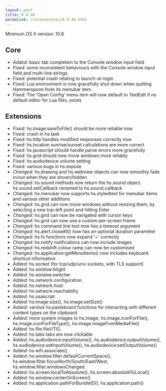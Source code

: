 ```yaml
---
layout: post
title: 0.9.46
permalink: /releasenotes/0.9.46.html
---
```


Minimum OS X version: 10.8

## Core
 * *Added*: basic tab completion to the Console window input field
 * *Fixed*: some inconsistent behaviours with the Console window input field and multi-line strings
 * *Fixed*: potential crash relating to launch-at-login
 * *Fixed*: Lua environment is now gracefully shut down when quitting Hammerspoon from its menubar item
 * *Fixed*: The 'Open Config' menu item will now default to TextEdit if no default editor for Lua files, exists

## Extensions
 * *Fixed*: hs.image:saveToFile() should be more reliable now
 * *Fixed*: crash in hs.task
 * *Fixed*: hs.http handles modified responses correctly now
 * *Fixed*: hs.location sunrise/sunset calculations are more correct
 * *Fixed*: hs.javascript should handle parse errors more gracefully
 * *Fixed*: hs.grid should now move windows more reliably
 * *Fixed*: hs.audiodevice volume setting
 * *Fixed*: various bugs in hs.expose
 * *Changed*: hs.drawing and hs.webview objects can now smoothly fade in/out when they are shown/hidden
 * *Changed*: hs.sound methods now return the hs.sound object. hs.sound.setCallback renamed to hs.sound.callback
 * *Changed*: hs.menubar now supports hs.styledtext for menubar items and various other additions
 * *Changed*: hs.grid can now move windows without resizing them, by selecting a new top-left point and hitting Enter
 * *Changed*: hs.grid can now be navigated with cursor keys
 * *Changed*: hs.grid can now use a custom per-screen frame
 * *Changed*: hs command line tool now has a timeout argument
 * *Changed*: hs.alert.closeAll() now has an optional duration parameter
 * *Changed*: hs.fs functions now expand '~' correctly
 * *Changed*: hs.notify notifications can now include images
 * *Changed*: hs.redshift colour ramp can now be customised
 * *Changed*: hs.application:getMenuItems() now includes keyboard shortcut information
 * *Added*: hs.socket (for tcp/udp/unix sockets, with TLS support)
 * *Added*: hs.window.hilight
 * *Added*: hs.window.switcher
 * *Added*: hs.network.configuration
 * *Added*: hs.network.host
 * *Added*: hs.network.reachability
 * *Added*: hs.osascript
 * *Added*: hs.image:size(), hs.image:setSize()
 * *Added*: various hs.pasteboard functions for interacting with different content types on the clipboard
 * *Added*: more system images to hs.image, hs.image.iconForFile(), hs.image.iconForFileType(), hs.image.imageFromMediaFile()
 * *Added*: hs.file.fileUTI(), 
 * *Added*: hs.tabs tabs are now clickable
 * *Added*: hs.audiodevice:inputVolume(), hs.audiodevice:outputVolume(), hs.audiodevice:setInputVolume(), hs.audiodevice:setOutputVolume()
 * *Added*: hs.wifi.associate()
 * *Added*: hs.window.filter.defaultCurrentSpace(), hs.window.filter.focusNorth/South/East/West, hs.window.filter.windowsChanged.
 * *Added*: hs.screen:localToAbsolute(), hs.screen:absoluteToLocal()
 * *Added*: hs.window:centerOnScreen()
 * *Added*: hs.application.pathForBundleID(), hs.application:path()
